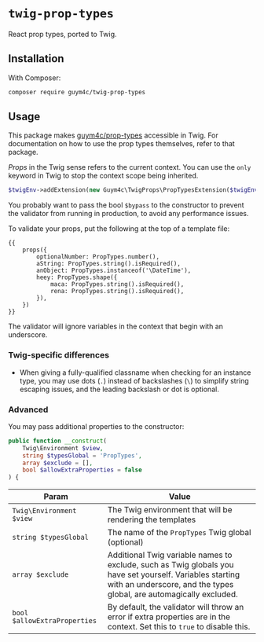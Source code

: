 # `twig-prop-types`

React prop types, ported to Twig.

## Installation
With Composer:
```bash
composer require guym4c/twig-prop-types
```

## Usage
This package makes [guym4c/prop-types](https://github.com/guym4c/prop-types-php) accessible in Twig. For documentation on how to use the prop types themselves, refer to that package.

*Props* in the Twig sense refers to the current context. You can use the `only` keyword in Twig to stop the context scope being inherited.

```php
$twigEnv->addExtension(new Guym4c\TwigProps\PropTypesExtension($twigEnv, $bypass));
```

You probably want to pass the bool `$bypass` to the constructor to prevent the validator from running in production, to avoid any performance issues.

To validate your props, put the following at the top of a template file:

```twig
{{
    props({
        optionalNumber: PropTypes.number(),
        aString: PropTypes.string().isRequired(),
        anObject: PropTypes.instanceof('\DateTime'),
        heey: PropTypes.shape({
            maca: PropTypes.string().isRequired(),
            rena: PropTypes.string().isRequired(),
        }),
    })
}}
```

The validator will ignore variables in the context that begin with an underscore.

### Twig-specific differences
* When giving a fully-qualified classname when checking for an instance type, you may use dots (`.`) instead of backslashes (`\`) to simplify string escaping issues, and the leading backslash or dot is optional.

### Advanced
You may pass additional properties to the constructor:

```php
public function __construct(
    Twig\Environment $view,
    string $typesGlobal = 'PropTypes',
    array $exclude = [],
    bool $allowExtraProperties = false
) {
```

|Param                   |Value   |
|------------------------|---|
|`Twig\Environment $view`| The Twig environment that will be rendering the templates   |
|`string $typesGlobal`   | The name of the `PropTypes` Twig global (optional) |
|`array $exclude`        | Additional Twig variable names to exclude, such as Twig globals you have set yourself. Variables starting with an underscore, and the types global, are automagically excluded.|
| `bool $allowExtraProperties` | By default, the validator will throw an error if extra properties are in the context. Set this to `true` to disable this.|


